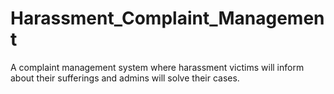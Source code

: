 # Harassment_Complaint_Management

A complaint management system where harassment victims will inform about their sufferings and admins will solve their cases.
